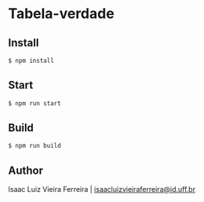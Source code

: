 # Tabela-verdade

## Install

```bash
$ npm install
```

## Start

```bash
$ npm run start
```

## Build
```bash
$ npm run build
```

## Author

Isaac Luiz Vieira Ferreira | <isaacluizvieiraferreira@id.uff.br>
